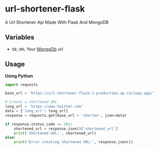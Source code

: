 # url-shortener-flask
A Url Shortener Api Made With Flask And MongoDB

## Variables

- `DB_URL` Your [MongoDb](https://www.mongodb.com/) url


## Usage

**Using Python**

```python
import requests

base_url = 'https://url-shortener-flask-1-production.up.railway.app/'  # Update with your API base URL

# Create a shortened URL
long_url = 'https://www.twitter.com'
data = {'long_url': long_url}
response = requests.get(base_url + 'shorten', json=data)

if response.status_code == 201:
    shortened_url = response.json()['shortened_url']
    print('Shortened URL:', shortened_url)
else:
    print('Error creating shortened URL:', response.json())
```

